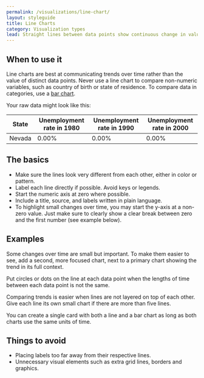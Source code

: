 ```yaml
---
permalink: /visualizations/line-chart/
layout: styleguide
title: Line Charts
category: Visualization types
lead: Straight lines between data points show continuous change in value, usually over time.
---
```


## When to use it
Line charts are best at communicating trends over time rather than the value of distinct data points. Never use a line chart to compare non-numeric variables, such as country of birth or state of residence. To compare data in categories, use a [bar chart](linked). 


Your raw data might look like this:

| State   | Unemployment rate in 1980 | Unemployment rate in 1990    | Unemployment rate in 2000    |
|---------|---------------------------|------------------------------|------------------------------|
| Nevada  |         0.00%             |         0.00%                |         0.00%                | 

## The basics
- Make sure the lines look very different from each other, either in color or pattern.
- Label each line directly if possible. Avoid keys or legends. 
- Start the numeric axis at zero where possible. 
- Include a title, source, and labels written in plain language. 
- To highlight small changes over time, you may start the y-axis at a non-zero value.  Just make sure to clearly show a clear break between zero and the first number (see example below). 

## Examples

Some changes over time are small but important. To make them easier to see, add a second, more focused chart, next to a primary chart showing the trend in its full context. 

Put circles or dots on the line at each data point when the lengths of time between each data point is not the same.

Comparing trends is easier when lines are not layered on top of each other. Give each line its own small chart if there are more than five lines.

You can create a single card with both a line and a bar chart as long as both charts use the same units of time. 

## Things to avoid

- Placing labels too far away from their respective lines.
- Unnecessary visual elements such as extra grid lines, borders and graphics. 




